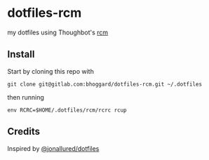 # dotfiles-rcm

my dotfiles using Thoughbot's [rcm](https://github.com/thoughtbot/rcm)

## Install

Start by cloning this repo with

    git clone git@gitlab.com:bhoggard/dotfiles-rcm.git ~/.dotfiles

then running

    env RCRC=$HOME/.dotfiles/rcm/rcrc rcup


## Credits

Inspired by [@jonallured/dotfiles](https://github.com/jonallured/dotfiles)

